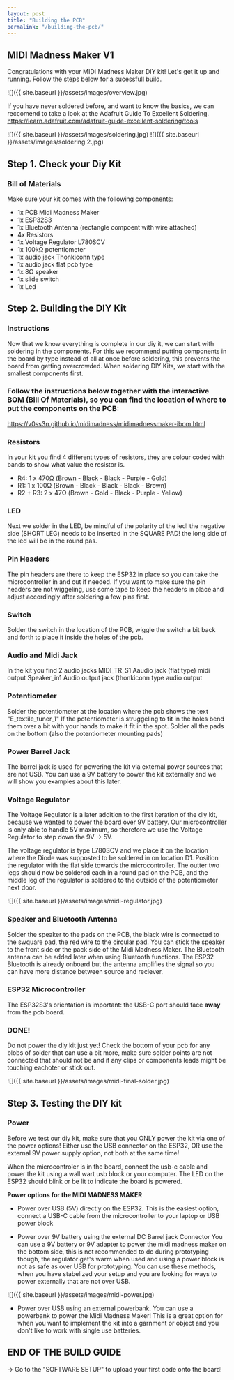 ```yaml
---
layout: post
title: "Building the PCB"
permalink: "/building-the-pcb/"
---
```


## MIDI Madness Maker V1
Congratulations with your MIDI Madness Maker DIY kit! Let's get it up and running. Follow the steps below for a sucessfull build. 

![]({{ site.baseurl }}/assets/images/overview.jpg)

If you have never soldered before, and want to know the basics, we can reccomend to take a look at the Adafruit Guide To Excellent Soldering. <https://learn.adafruit.com/adafruit-guide-excellent-soldering/tools>

![]({{ site.baseurl }}/assets/images/soldering.jpg)
![]({{ site.baseurl }}/assets/images/soldering 2.jpg)



## Step 1. Check your Diy Kit
### Bill of Materials

Make sure your kit comes with the following components:
- 1x PCB Midi Madness Maker
- 1x ESP32S3
- 1x Bluetooth Antenna (rectangle compoent with wire attached)
- 4x Resistors
- 1x Voltage Regulator L780SCV
- 1x 100kΩ potentiometer
- 1x audio jack Thonkiconn type
- 1x audio jack flat pcb type
- 1x 8Ω speaker
- 1x slide switch
- 1x Led

## Step 2. Building the DIY Kit
### Instructions

Now that we know everything is complete in our diy it, we can start with soldering in the components. For this we recommend putting components in the board by type instead of all at once before soldering, this prevents the board from getting overcrowded. When soldering DIY Kits, we start with the smallest components first. 

### Follow the instructions below together with the interactive BOM (Bill Of Materials), so you can find the location of where to put the components on the PCB:

<https://v0ss3n.github.io/midimadness/midimadnessmaker-ibom.html>


### **Resistors**

In your kit you find 4 different types of resistors, they are colour coded with bands to show what value the resistor is. 

- R4:  1 x 470Ω (Brown - Black - Black - Purple - Gold) 
- R1:  1 x 100Ω (Brown - Black - Black - Black - Brown)
- R2 + R3: 2 x 47Ω (Brown - Gold - Black - Purple - Yellow) 

### **LED**

Next we solder in the LED, be mindful of the polarity of the led! 
the negative side (SHORT LEG) needs to be inserted in the SQUARE PAD! 
the long side of the led will be in the round pas.

### **Pin Headers**

The pin headers are there to keep the ESP32 in place so you can take the microcontroller in and out if needed. If you want to make sure the pin headers are not wiggeling, use some tape to keep the headers in place and adjust accordingly after soldering a few pins first.

### **Switch**

Solder the switch in the location of the PCB, wiggle the switch a bit back and forth to place it inside the holes of the pcb. 

### **Audio and Midi Jack**

In the kit you find 2 audio jacks
MIDI_TR_S1     Aaudio jack (flat type)                   midi output 
Speaker_in1    Audio output jack (thonkiconn type        audio output

### **Potentiometer**

Solder the potentiometer at the location where the pcb shows the text "E_textile_tuner_1" If the potentiometer is struggeling to fit in the holes bend them over a bit with your hands to make it fit in the spot. Solder all the pads on the bottom (also the potentiometer mounting pads)

### **Power Barrel Jack**

The barrel jack is used for powering the kit via external power sources that are not USB. You can use a 9V battery to power the kit externally and we will show you examples about this later. 

### **Voltage Regulator**

The Voltage Regulator is a later addition to the first iteration of the diy kit, because we wanted to power the board over 9V battery. Our microcontroller is only able to handle 5V maximum, so therefore we use the Voltage Regulator to step down the 9V -> 5V. 

The voltage regulator is type L780SCV and we place it on the location where the Diode was supposted to be soldered in on location D1. Position the regulator with the flat side towards the microcontroller. The outter two legs should now be soldered each in a round pad on the PCB, and the middle leg of the regulator is soldered to the outside of the potentiometer next door.

![]({{ site.baseurl }}/assets/images/midi-regulator.jpg)

### **Speaker and Bluetooth Antenna**

Solder the speaker to the pads on the PCB, the black wire is connected to the swquare pad, the red wire to the circular pad. You can stick the speaker to the front side or the pack side of the Midi Madness Maker. The Bluetooth antenna can be added later when using Bluetooth functions. The ESP32 Bluetooth is already onboard but the antenna amplifies the signal so you can have more distance between source and reciever. 

### **ESP32 Microcontroller**
The ESP32S3's orientation is important: the USB-C port should face **away** from the pcb board.

### **DONE!**

Do not power the diy kit just yet! Check the bottom of your pcb for any blobs of solder that can use a bit more, make sure solder points are not connected that should not be and if any clips or components leads might be touching eachoter or stick out. 

![]({{ site.baseurl }}/assets/images/midi-final-solder.jpg)


## Step 3. Testing the DIY kit
### Power

Before we test our diy kit, make sure that you ONLY power the kit via one of the power options! Either use the USB connector on the ESP32, OR use the external 9V power supply option, not both at the same time! 

When the microcontroler is in the board, connect the usb-c cable and power the kit using a wall wart usb block or your computer. The LED on the ESP32 should blink or be lit to indicate the board is powered. 

**Power options for the MIDI MADNESS MAKER**
-  Power over USB (5V) directly on the ESP32.
This is the easiest option, connect a USB-C cable from the microcontroller to your laptop or USB power block

- Power over 9V battery using the external DC Barrel jack Connector
  You can use a 9V battery or 9V adapter to power the midi madness maker on the bottom side, this is not recommended to do during prototyping though, the regulator get's warm when used and using a power block is not as safe as over USB for prototyping. You can use these methods, when you have stabelized your setup and you are looking for ways to power externally that are not over USB.

![]({{ site.baseurl }}/assets/images/midi-power.jpg)


- Power over USB using an external powerbank.
  You can use a powerbank to power the Midi Madness Maker! This is a great option for when you want to implement the kit into a garnment or object and you don't like to work with single use batteries. 

## END OF THE BUILD GUIDE

-> Go to the "SOFTWARE SETUP" to upload your first code onto the board! 
